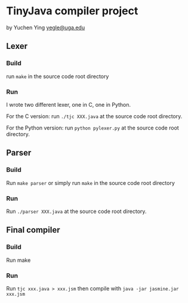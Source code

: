 # TinyJava compiler project

by Yuchen Ying <yegle@uga.edu>

## Lexer

### Build

run `make` in the source code root directory

### Run

I wrote two different lexer, one in C, one in Python.

For the C version: run `./tjc XXX.java` at the source code root
directory.

For the Python version: run `python pylexer.py` at the source code root
directory.

## Parser

### Build

Run `make parser` or simply run `make` in the source code root directory

### Run

Run `./parser XXX.java` at the source code root directory.


## Final compiler

### Build

Run make

### Run

Run `tjc xxx.java > xxx.jsm` then compile with `java -jar jasmine.jar
xxx.jsm`

